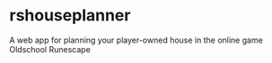 # rshouseplanner
A web app for planning your player-owned house in the online game Oldschool Runescape

